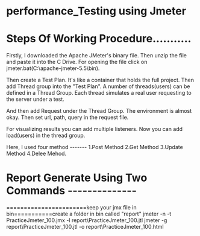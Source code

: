 # performance_Testing using Jmeter

# Steps Of Working Procedure...........

Firstly, I downloaded the Apache JMeter's binary file. Then unzip the file and paste it into the C Drive. For opening the file click on jmeter.bat(C:\apache-jmeter-5.5\bin).

Then create a Test Plan. It's like a container that holds the full project. Then add Thread group into the "Test Plan". A number of threads(users) can be defined in a Thread Group. Each thread simulates a real user requesting to the server under a test.

And then add Request under the Thread Group. The environment is almost okay. Then set url, path, query in the request file.

For visualizing results you can add multiple listeners. Now you can add load(users) in the thread group.

Here, I used four method -------
     1.Post Method
     2.Get Method
     3.Update Method
     4.Delee Mehod.
     
# Report Generate Using Two Commands --------------
=======================keep your jmx file in bin===========create a folder in bin called "report"
jmeter -n -t PracticeJmeter_100.jmx -l report\PracticeJmeter_100.jtl
jmeter -g report\PracticeJmeter_100.jtl -o report\PracticeJmeter_100.html
